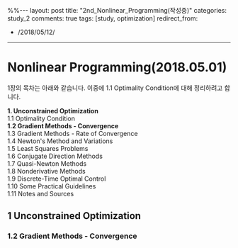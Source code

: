 %%---
layout: post
title: "2nd_Nonlinear_Programming(작성중)"
categories: study_2
comments: true
tags: [study, optimization]
redirect_from:
  - /2018/05/12/
---

# Nonlinear Programming(2018.05.01)

1장의 목차는 아래와 같습니다. 이중에 1.1 Optimality Condition에 대해 정리하려고 합니다.

**1. Unconstrained Optimization**  
1.1 Optimality Condition  
**1.2 Gradient Methods - Convergence**  
1.3 Gradient Methods - Rate of Convergence  
1.4 Newton's Method and Variations  
1.5 Least Squares Problems  
1.6 Conjugate Direction Methods  
1.7 Quasi-Newton Methods  
1.8 Nonderivative Methods  
1.9 Discrete-Time Optimal Control  
1.10 Some Practical Guidelines  
1.11 Notes and Sources  


## 1 Unconstrained Optimization    
### 1.2 Gradient Methods - Convergence  
